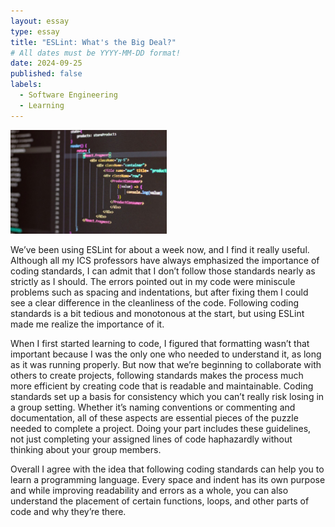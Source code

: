 ```yaml
---
layout: essay
type: essay
title: "ESLint: What's the Big Deal?"
# All dates must be YYYY-MM-DD format!
date: 2024-09-25
published: false
labels:
  - Software Engineering
  - Learning
---
```


<img width="250px" class="rounded float-start pe-4" src="../img/codingstand.jpg">

We’ve been using ESLint for about a week now, and I find it really useful. Although all my ICS professors have always emphasized the importance of coding standards, I can admit that I don’t follow those standards nearly as strictly as I should. The errors pointed out in my code were miniscule problems such as spacing and indentations, but after fixing them I could see a clear difference in the cleanliness of the code. Following coding standards is a bit tedious and monotonous at the start, but using ESLint made me realize the importance of it.
	
When I first started learning to code, I figured that formatting wasn’t that important because I was the only one who needed to understand it, as long as it was running properly. But now that we’re beginning to collaborate with others to create projects, following standards makes the process much more efficient by creating code that is readable and maintainable. Coding standards set up a basis for consistency which you can’t really risk losing in a group setting. Whether it’s naming conventions or commenting and documentation, all of these aspects are essential pieces of the puzzle needed to complete a project. Doing your part includes these guidelines, not just completing your assigned lines of code haphazardly without thinking about your group members.
	
Overall I agree with the idea that following coding standards can help you to learn a programming language. Every space and indent has its own purpose and while improving readability and errors as a whole, you can also understand the placement of certain functions, loops, and other parts of code and why they’re there.

